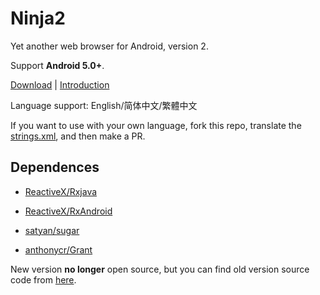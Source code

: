 Ninja2
===

Yet another web browser for Android, version 2.

Support **Android 5.0+**.

[Download]( "") | [Introduction](http://mthli.github.io/Ninja2-Introduction "Ninja2 Introduction")

Language support: English/简体中文/繁體中文

If you want to use with your own language, fork this repo, translate the [strings.xml](https://github.com/mthli/Ninja2/blob/master/strings.xml "strings.xml"), and then make a PR.

## Dependences

 - [ReactiveX/Rxjava](https://github.com/ReactiveX/RxJava "ReactiveX/RxJava")

 - [ReactiveX/RxAndroid](https://github.com/ReactiveX/RxAndroid "ReactiveX/RxAndroid")

 - [satyan/sugar](https://github.com/satyan/sugar "satyan/sugar")

 - [anthonycr/Grant](https://github.com/anthonycr/Grant "anthonycr/Grant")

New version **no longer** open source, but you can find old version source code from [here](https://github.com/mthli/Ninja "mthli/Ninja").